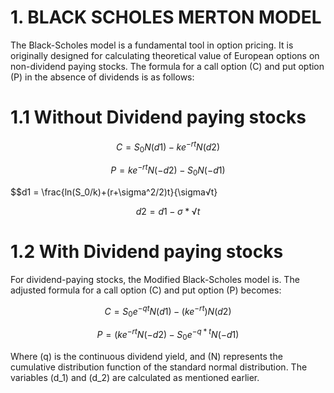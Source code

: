 
#  **1. BLACK SCHOLES MERTON MODEL**

The Black-Scholes model is a fundamental tool in option pricing. It is originally designed for calculating theoretical value of European options on non-dividend paying stocks. The formula for a call option (C) and put option (P) in the absence of dividends is as follows:

# **1.1 Without Dividend paying stocks**
$$C = S_0N(d1)-ke^{-rt}N(d2)$$

$$P = ke^{-rt}N(-d2)- S_0N(-d1)$$


$$d1 = \frac{ln(S_0/k)+(r+\sigma^2/2)t}{\sigma√t}

$$d2 = d1-\sigma*√t$$

# **1.2 With Dividend paying stocks**

For dividend-paying stocks, the Modified Black-Scholes model is. The adjusted formula for a call option (C) and put option (P) becomes:

  
$$C = S_0e^{-qt}N(d1)-(ke^{-rt})N(d2)$$

$$P = (ke^{-rt}N(-d2)-S_0e^{-q*t}N(-d1)$$



Where (q) is the continuous dividend yield, and (N) represents the cumulative distribution function of the standard normal distribution. The variables (d_1) and (d_2) are calculated as mentioned earlier.
